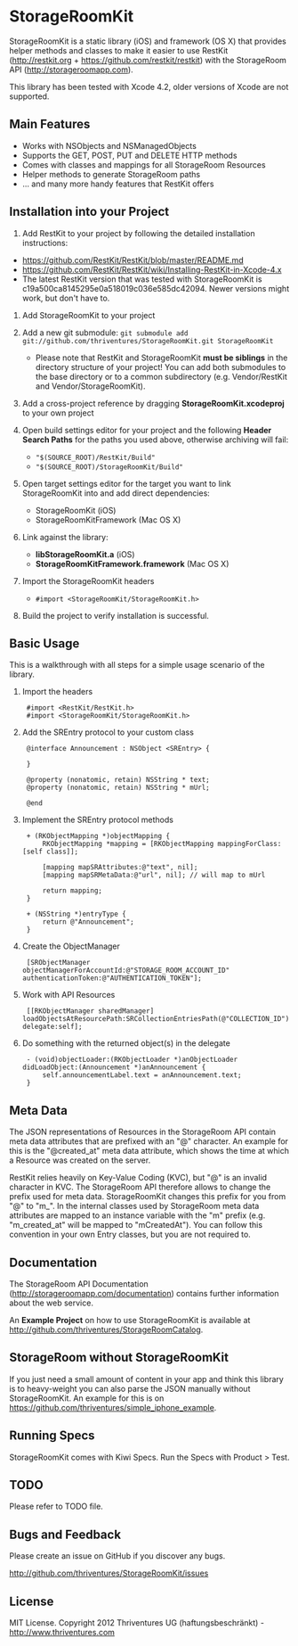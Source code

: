 StorageRoomKit
==============================

StorageRoomKit is a static library (iOS) and framework (OS X) that provides helper methods and classes to make it easier to use RestKit (http://restkit.org + https://github.com/restkit/restkit) with the StorageRoom API (http://storageroomapp.com).

This library has been tested with Xcode 4.2, older versions of Xcode are not supported.

Main Features
------------------------------

* Works with NSObjects and NSManagedObjects
* Supports the GET, POST, PUT and DELETE HTTP methods
* Comes with classes and mappings for all StorageRoom Resources
* Helper methods to generate StorageRoom paths
* ... and many more handy features that RestKit offers


Installation into your Project
------------------------------

1. Add RestKit to your project by following the detailed installation instructions:
  * https://github.com/RestKit/RestKit/blob/master/README.md
  * https://github.com/RestKit/RestKit/wiki/Installing-RestKit-in-Xcode-4.x
  * The latest RestKit version that was tested with StorageRoomKit is c19a500ca8145295e0a518019c036e585dc42094. Newer versions might work, but don't have to.
1. Add StorageRoomKit to your project
  1. Add a new git submodule: `git submodule add git://github.com/thriventures/StorageRoomKit.git StorageRoomKit`
  
      * Please note that RestKit and StorageRoomKit **must be siblings** in the directory structure of your project! You can add both submodules to the base directory or to a common subdirectory (e.g. Vendor/RestKit and Vendor/StorageRoomKit).
    
  1. Add a cross-project reference by dragging **StorageRoomKit.xcodeproj** to your own project
  1. Open build settings editor for your project and the following **Header Search Paths** for the paths you used above, otherwise archiving will fail:

      * `"$(SOURCE_ROOT)/RestKit/Build"`
      * `"$(SOURCE_ROOT)/StorageRoomKit/Build"`

  1. Open target settings editor for the target you want to link StorageRoomKit into and add direct dependencies:
  
      * StorageRoomKit (iOS)
      * StorageRoomKitFramework (Mac OS X)
      
  1. Link against the library:
  
      * **libStorageRoomKit.a** (iOS)
      * **StorageRoomKitFramework.framework** (Mac OS X)
      
  1. Import the StorageRoomKit headers
  
      * `#import <StorageRoomKit/StorageRoomKit.h>`
      
  1. Build the project to verify installation is successful.


Basic Usage
------------------------------


This is a walkthrough with all steps for a simple usage scenario of the library.

1. Import the headers

        #import <RestKit/RestKit.h>
        #import <StorageRoomKit/StorageRoomKit.h>

1. Add the SREntry protocol to your custom class

        @interface Announcement : NSObject <SREntry> {

        }

        @property (nonatomic, retain) NSString * text;
        @property (nonatomic, retain) NSString * mUrl;

        @end

1. Implement the SREntry protocol methods

        + (RKObjectMapping *)objectMapping {
            RKObjectMapping *mapping = [RKObjectMapping mappingForClass:[self class]];

            [mapping mapSRAttributes:@"text", nil];
            [mapping mapSRMetaData:@"url", nil]; // will map to mUrl

            return mapping;
        }

        + (NSString *)entryType {
            return @"Announcement";
        }

1. Create the ObjectManager

        [SRObjectManager objectManagerForAccountId:@"STORAGE_ROOM_ACCOUNT_ID" authenticationToken:@"AUTHENTICATION_TOKEN"];

1. Work with API Resources

        [[RKObjectManager sharedManager] loadObjectsAtResourcePath:SRCollectionEntriesPath(@"COLLECTION_ID") delegate:self];    

1. Do something with the returned object(s) in the delegate

        - (void)objectLoader:(RKObjectLoader *)anObjectLoader didLoadObject:(Announcement *)anAnnouncement {
            self.announcementLabel.text = anAnnouncement.text;
        }


Meta Data
------------------------------

The JSON representations of Resources in the StorageRoom API contain meta data attributes that are prefixed with an "@" character. An example for this is the 
"@created_at" meta data attribute, which shows the time at which a Resource was created on the server.

RestKit relies heavily on Key-Value Coding (KVC), but "@" is an invalid character in KVC. The StorageRoom API therefore allows to change the prefix used for 
meta data. StorageRoomKit changes this prefix for you from "@" to "m_". In the internal classes used by StorageRoom meta data attributes are mapped to an
instance variable with the "m" prefix (e.g. "m_created_at" will be mapped to "mCreatedAt"). You can follow this convention in your own Entry classes,
but you are not required to.

Documentation
------------------------------

The StorageRoom API Documentation (http://storageroomapp.com/documentation) contains further information about the web service.

An **Example Project** on how to use StorageRoomKit is available at http://github.com/thriventures/StorageRoomCatalog.


StorageRoom without StorageRoomKit
------------------------------

If you just need a small amount of content in your app and think this library is to heavy-weight you can also parse the JSON manually without StorageRoomKit. An example for this is on https://github.com/thriventures/simple_iphone_example.



Running Specs
------------------------------

StorageRoomKit comes with Kiwi Specs. Run the Specs with Product > Test.


TODO
------------------------------

Please refer to TODO file.


Bugs and Feedback
------------------------------

Please create an issue on GitHub if you discover any bugs.

http://github.com/thriventures/StorageRoomKit/issues

License
------------------------------

MIT License. Copyright 2012 Thriventures UG (haftungsbeschränkt) - http://www.thriventures.com